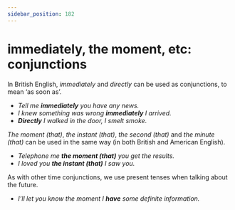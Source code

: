 ```yaml
---
sidebar_position: 182
---
```


# immediately, the moment, etc: conjunctions

In British English, *immediately* and *directly* can be used as conjunctions, to mean ‘as soon as’.

- *Tell me **immediately** you have any news.*
- *I knew something was wrong **immediately** I arrived.*
- ***Directly** I walked in the door, I smelt smoke.*

*The moment (that)*, *the instant (that)*, *the second (that)* and *the minute (that)* can be used in the same way (in both British and American English).

- *Telephone me **the moment (that)** you get the results.*
- *I loved you **the instant (that)** I saw you.*

As with other time conjunctions, we use present tenses when talking about the future.

- *I’ll let you know the moment I **have** some definite information.*
